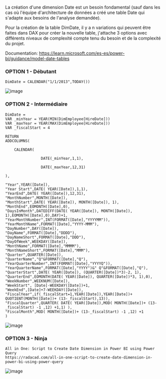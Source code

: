 La création d'une dimension Date est un besoin fondamental (sauf dans les cas où l'équipe d'architecture de données a créé une table Date qui s'adapte aux besoins de l'analyse demandée).

Pour la création de la table DimDate, il y a n variations qui peuvent être faites dans DAX pour créer la nouvelle table, j'attache 3 options avec différents niveaux de complexité compte tenu du besoin et de la complexité du projet.

Documentation:
https://learn.microsoft.com/es-es/power-bi/guidance/model-date-tables


### OPTION 1 - Débutant
```
DimDate = CALENDAR("1/1/2013",TODAY())
```
![image](https://github.com/Cristianfllc3/Power_BI_DAX_101/assets/72107370/ddfcd45d-b79e-43ad-9fe3-fe490d34b5d8)


### OPTION 2 - Intermédiaire
```
DimDate = 
VAR _minYear = YEAR(MIN(DimEmployee[HireDate]))
VAR _maxYear = YEAR(MAX(DimEmployee[HireDate]))
VAR _fiscalStart = 4 

RETURN
ADDCOLUMNS(

    CALENDAR(

                DATE(_minYear,1,1),

                DATE(_maxYear,12,31)

),

"Year",YEAR([Date]),
"Year Start",DATE( YEAR([Date]),1,1),
"YearEnd",DATE( YEAR([Date]),12,31),
"MonthNumber",MONTH([Date]),
"MonthStart",DATE( YEAR([Date]), MONTH([Date]), 1),
"MonthEnd",EOMONTH([Date],0),
"DaysInMonth",DATEDIFF(DATE( YEAR([Date]), MONTH([Date]), 1),EOMONTH([Date],0),DAY)+1,
"YearMonthNumber",INT(FORMAT([Date],"YYYYMM")),
"YearMonthName",FORMAT([Date],"YYYY-MMM"),
"DayNumber",DAY([Date]),
"DayName",FORMAT([Date],"DDDD"),
"DayNameShort",FORMAT([Date],"DDD"),
"DayOfWeek",WEEKDAY([Date]),
"MonthName",FORMAT([Date],"MMMM"),
"MonthNameShort",FORMAT([Date],"MMM"),
"Quarter",QUARTER([Date]),
"QuarterName","Q"&FORMAT([Date],"Q"),
"YearQuarterNumber",INT(FORMAT([Date],"YYYYQ")),
"YearQuarterName",FORMAT([Date],"YYYY")&" Q"&FORMAT([Date],"Q"),
"QuarterStart",DATE( YEAR([Date]), (QUARTER([Date])*3)-2, 1),
"QuarterEnd",EOMONTH(DATE( YEAR([Date]), QUARTER([Date])*3, 1),0),
"WeekNumber",WEEKNUM([Date]),
"WeekStart", [Date]-WEEKDAY([Date])+1,
"WeekEnd",[Date]+7-WEEKDAY([Date]),
"FiscalYear",if(_fiscalStart=1,YEAR([Date]),YEAR([Date])+ QUOTIENT(MONTH([Date])+ (13-_fiscalStart),13)),
"FiscalQuarter",QUARTER( DATE( YEAR([Date]),MOD( MONTH([Date])+ (13-_fiscalStart) -1 ,12) +1,1) ),
"FiscalMonth",MOD( MONTH([Date])+ (13-_fiscalStart) -1 ,12) +1
)
```

![image](https://github.com/Cristianfllc3/Power_BI_DAX_101/assets/72107370/fa14c3bf-1b5f-4596-a3fa-1b567e6e8336)

### OPTION 3 - Ninja
```
All in One: Script to Create Date Dimension in Power BI using Power Query
https://radacad.com/all-in-one-script-to-create-date-dimension-in-power-bi-using-power-query
```

![image](https://github.com/Cristianfllc3/Power_BI_DAX_101/assets/72107370/fe7d21ea-4f94-46f1-8900-ac87bc0c9894)

